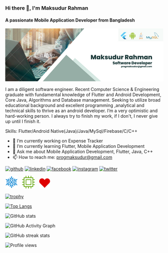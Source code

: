 ### Hi there 👋, I'm Maksudur Rahman
#### A passionate Mobile Application Developer from Bangladesh
![A passionate Mobile Application Developer from Bangladesh](https://github.com/progmaksudur/progmaksudur/blob/main/Maksudur%20Rahman.png?raw=true)

I am a diligent software engineer. Recent Computer Science & Engineering graduate with fundamental
knowledge of Flutter and Android Development, Core Java, Algorithms and Database management.
Seeking to utilize broad educational background and excellent programming ,analytical and technical
skills to thrive as an android developer. I’m a very optimistic and hard-working person. I always try to
finish my work, if I don't, I never give up until I finish it.

Skills: Flutter/Android Native(Java)/Java/MySql/Firebase/C/C++

- 🔭 I’m currently working on Expense Tracker 
- 🌱 I’m currently learning Flutter, Mobile Application Development 
- 💬 Ask me about Mobile Application Development, Flutter, Java, C++ 
- 📫 How to reach me: progmaksudur@gmail.com 


[<img src='https://cdn.jsdelivr.net/npm/simple-icons@3.0.1/icons/github.svg' alt='github' height='40'>](https://github.com/progmaksudur)  [<img src='https://cdn.jsdelivr.net/npm/simple-icons@3.0.1/icons/linkedin.svg' alt='linkedin' height='40'>](https://www.linkedin.com/in/maksudur-rahman-98b658219/)  [<img src='https://cdn.jsdelivr.net/npm/simple-icons@3.0.1/icons/facebook.svg' alt='facebook' height='40'>](https://www.facebook.com/maksudurrahman.riday.5)  [<img src='https://cdn.jsdelivr.net/npm/simple-icons@3.0.1/icons/instagram.svg' alt='instagram' height='40'>](https://www.instagram.com/maksudurrahmanriday/)  [<img src='https://cdn.jsdelivr.net/npm/simple-icons@3.0.1/icons/twitter.svg' alt='twitter' height='40'>](https://twitter.com/progMaksudur)  

<a href='https://archiveprogram.github.com/'><img src='https://raw.githubusercontent.com/acervenky/animated-github-badges/master/assets/acbadge.gif' width='40' height='40'></a> <a href='https://docs.github.com/en/developers'><img src='https://raw.githubusercontent.com/acervenky/animated-github-badges/master/assets/devbadge.gif' width='40' height='40'></a> <a href='https://docs.github.com/en/github/supporting-the-open-source-community-with-github-sponsors'><img src='https://raw.githubusercontent.com/acervenky/animated-github-badges/master/assets/sponsorbadge.gif' width='35' height='35'></a> 

[![trophy](https://github-profile-trophy.vercel.app/?username=progmaksudur)](https://github.com/ryo-ma/github-profile-trophy)

[![Top Langs](https://github-readme-stats.vercel.app/api/top-langs/?username=progmaksudur)](https://github.com/anuraghazra/github-readme-stats)

![GitHub stats](https://github-readme-stats.vercel.app/api?username=progmaksudur&show_icons=true)  

![GitHub Activity Graph](https://activity-graph.herokuapp.com/graph?username=progmaksudur)  

![GitHub streak stats](https://github-readme-streak-stats.herokuapp.com/?user=progmaksudur)  

![Profile views](https://gpvc.arturio.dev/progmaksudur)  
